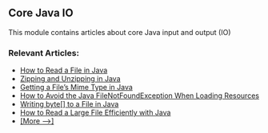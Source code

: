 ## Core Java IO

This module contains articles about core Java input and output (IO)

### Relevant Articles: 
- [How to Read a File in Java](https://www.baeldung.com/reading-file-in-java)
- [Zipping and Unzipping in Java](https://www.baeldung.com/java-compress-and-uncompress)
- [Getting a File’s Mime Type in Java](https://www.baeldung.com/java-file-mime-type)
- [How to Avoid the Java FileNotFoundException When Loading Resources](https://www.baeldung.com/java-classpath-resource-cannot-be-opened)
- [Writing byte[] to a File in Java](https://www.baeldung.com/java-write-byte-array-file)
- [How to Read a Large File Efficiently with Java](https://www.baeldung.com/java-read-lines-large-file)
- [[More -->]](/core-java-modules/core-java-io-2)
